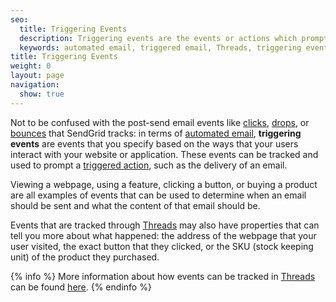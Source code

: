 ```yaml
---
seo:
  title: Triggering Events
  description: Triggering events are the events or actions which prompt the delivery of an automated email.
  keywords: automated email, triggered email, Threads, triggering event, event
title: Triggering Events
weight: 0
layout: page
navigation:
  show: true
---
```


Not to be confused with the post-send email events like [clicks]({{root_url}}/Glossary/clicks.html), [drops]({{root_url}}/Glossary/drops.html), or [bounces]({{root_url}}/Glossary/bounces.html) that SendGrid tracks: in terms of [automated email]({{root_url}}/Glossary/automated_email.html), **triggering events** are events that you specify based on the ways that your users interact with your website or application. These events can be tracked and used to prompt a [triggered action]({{root_url}}/Glossary/triggered_actions.html), such as the delivery of an email.

Viewing a webpage, using a feature, clicking a button, or buying a product are all examples of events that can be used to determine when an email should be sent and what the content of that email should be.

Events that are tracked through [Threads](http://threads.io/) may also have properties that can tell you more about what happened: the address of the webpage that your user visited, the exact button that they clicked, or the SKU (stock keeping unit) of the product they purchased.

{% info %}
More information about how events can be tracked in [Threads](http://threads.io/) can be found [here](https://support.threads.io/hc/en-us).
{% endinfo %}

